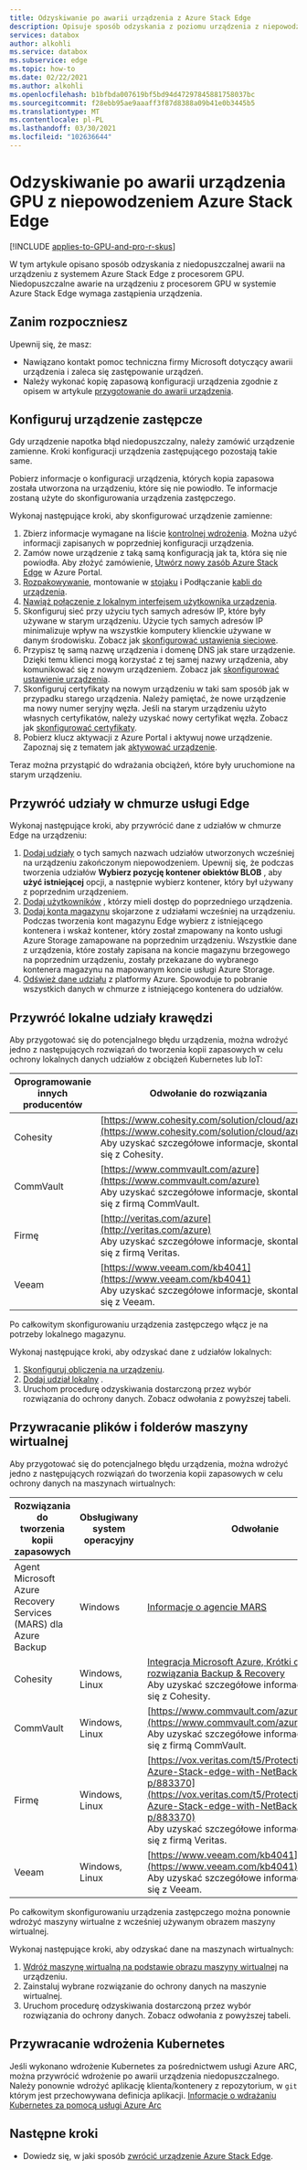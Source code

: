 ```yaml
---
title: Odzyskiwanie po awarii urządzenia z Azure Stack Edge
description: Opisuje sposób odzyskania z poziomu urządzenia z niepowodzeniem Azure Stack Edge.
services: databox
author: alkohli
ms.service: databox
ms.subservice: edge
ms.topic: how-to
ms.date: 02/22/2021
ms.author: alkohli
ms.openlocfilehash: b1bfbda007619bf5bd94d47297845881758037bc
ms.sourcegitcommit: f28ebb95ae9aaaff3f87d8388a09b41e0b3445b5
ms.translationtype: MT
ms.contentlocale: pl-PL
ms.lasthandoff: 03/30/2021
ms.locfileid: "102636644"
---
```

# <a name="recover-from-a-failed-azure-stack-edge-pro-gpu-device"></a>Odzyskiwanie po awarii urządzenia GPU z niepowodzeniem Azure Stack Edge 

[!INCLUDE [applies-to-GPU-and-pro-r-skus](../../includes/azure-stack-edge-applies-to-gpu-pro-r-sku.md)]

W tym artykule opisano sposób odzyskania z niedopuszczalnej awarii na urządzeniu z systemem Azure Stack Edge z procesorem GPU. Niedopuszczalne awarie na urządzeniu z procesorem GPU w systemie Azure Stack Edge wymaga zastąpienia urządzenia.

## <a name="before-you-begin"></a>Zanim rozpoczniesz

Upewnij się, że masz:

- Nawiązano kontakt pomoc techniczna firmy Microsoft dotyczący awarii urządzenia i zaleca się zastępowanie urządzeń. 
- Należy wykonać kopię zapasową konfiguracji urządzenia zgodnie z opisem w artykule [przygotowanie do awarii urządzenia](azure-stack-edge-gpu-prepare-device-failure.md).


## <a name="configure-replacement-device"></a>Konfiguruj urządzenie zastępcze

Gdy urządzenie napotka błąd niedopuszczalny, należy zamówić urządzenie zamienne. Kroki konfiguracji urządzenia zastępującego pozostają takie same. 

Pobierz informacje o konfiguracji urządzenia, których kopia zapasowa została utworzona na urządzeniu, które się nie powiodło. Te informacje zostaną użyte do skonfigurowania urządzenia zastępczego.  

Wykonaj następujące kroki, aby skonfigurować urządzenie zamienne:

1. Zbierz informacje wymagane na liście [kontrolnej wdrożenia](azure-stack-edge-gpu-deploy-checklist.md). Można użyć informacji zapisanych w poprzedniej konfiguracji urządzenia. 
1. Zamów nowe urządzenie z taką samą konfiguracją jak ta, która się nie powiodła.  Aby złożyć zamówienie, [Utwórz nowy zasób Azure Stack Edge](azure-stack-edge-gpu-deploy-prep.md#) w Azure Portal.
1. [Rozpakowywanie](azure-stack-edge-gpu-deploy-install.md#unpack-the-device), montowanie w [stojaku](azure-stack-edge-gpu-deploy-install.md#rack-the-device) i Podłączanie [kabli do urządzenia](azure-stack-edge-gpu-deploy-install.md#cable-the-device). 
1. [Nawiąż połączenie z lokalnym interfejsem użytkownika urządzenia](azure-stack-edge-gpu-deploy-connect.md).
1. Skonfiguruj sieć przy użyciu tych samych adresów IP, które były używane w starym urządzeniu. Użycie tych samych adresów IP minimalizuje wpływ na wszystkie komputery klienckie używane w danym środowisku. Zobacz jak [skonfigurować ustawienia sieciowe](azure-stack-edge-gpu-deploy-configure-network-compute-web-proxy.md).
1. Przypisz tę samą nazwę urządzenia i domenę DNS jak stare urządzenie. Dzięki temu klienci mogą korzystać z tej samej nazwy urządzenia, aby komunikować się z nowym urządzeniem. Zobacz jak [skonfigurować ustawienie urządzenia](azure-stack-edge-gpu-deploy-set-up-device-update-time.md).
1. Skonfiguruj certyfikaty na nowym urządzeniu w taki sam sposób jak w przypadku starego urządzenia. Należy pamiętać, że nowe urządzenie ma nowy numer seryjny węzła. Jeśli na starym urządzeniu użyto własnych certyfikatów, należy uzyskać nowy certyfikat węzła. Zobacz jak [skonfigurować certyfikaty](azure-stack-edge-gpu-deploy-configure-certificates.md).
1. Pobierz klucz aktywacji z Azure Portal i aktywuj nowe urządzenie. Zapoznaj się z tematem jak [aktywować urządzenie](azure-stack-edge-gpu-deploy-activate.md).

Teraz można przystąpić do wdrażania obciążeń, które były uruchomione na starym urządzeniu.

## <a name="restore-edge-cloud-shares"></a>Przywróć udziały w chmurze usługi Edge

Wykonaj następujące kroki, aby przywrócić dane z udziałów w chmurze Edge na urządzeniu:

1. [Dodaj udziały](azure-stack-edge-gpu-manage-shares.md#add-a-share) o tych samych nazwach udziałów utworzonych wcześniej na urządzeniu zakończonym niepowodzeniem. Upewnij się, że podczas tworzenia udziałów **Wybierz pozycję kontener obiektów BLOB** , aby **użyć istniejącej** opcji, a następnie wybierz kontener, który był używany z poprzednim urządzeniem.
1. [Dodaj użytkowników](azure-stack-edge-gpu-manage-users.md#add-a-user) , którzy mieli dostęp do poprzedniego urządzenia.
1. [Dodaj konta magazynu](azure-stack-edge-gpu-manage-storage-accounts.md#add-an-edge-storage-account) skojarzone z udziałami wcześniej na urządzeniu. Podczas tworzenia kont magazynu Edge wybierz z istniejącego kontenera i wskaż kontener, który został zmapowany na konto usługi Azure Storage zamapowane na poprzednim urządzeniu. Wszystkie dane z urządzenia, które zostały zapisana na koncie magazynu brzegowego na poprzednim urządzeniu, zostały przekazane do wybranego kontenera magazynu na mapowanym koncie usługi Azure Storage.
1. [Odśwież dane udziału](azure-stack-edge-gpu-manage-shares.md#refresh-shares) z platformy Azure. Spowoduje to pobranie wszystkich danych w chmurze z istniejącego kontenera do udziałów.

## <a name="restore-edge-local-shares"></a>Przywróć lokalne udziały krawędzi

Aby przygotować się do potencjalnego błędu urządzenia, można wdrożyć jedno z następujących rozwiązań do tworzenia kopii zapasowych w celu ochrony lokalnych danych udziałów z obciążeń Kubernetes lub IoT:

| Oprogramowanie innych producentów           | Odwołanie do rozwiązania                               |
|--------------------------------|---------------------------------------------------------|
| Cohesity                       | [https://www.cohesity.com/solution/cloud/azure/](https://www.cohesity.com/solution/cloud/azure/) <br> Aby uzyskać szczegółowe informacje, skontaktuj się z Cohesity.          |
| CommVault                      | [https://www.commvault.com/azure](https://www.commvault.com/azure) <br> Aby uzyskać szczegółowe informacje, skontaktuj się z firmą CommVault. |
| Firmę                        | [http://veritas.com/azure](http://veritas.com/azure) <br> Aby uzyskać szczegółowe informacje, skontaktuj się z firmą Veritas.   |
| Veeam                          | [https://www.veeam.com/kb4041](https://www.veeam.com/kb4041) <br> Aby uzyskać szczegółowe informacje, skontaktuj się z Veeam. |

Po całkowitym skonfigurowaniu urządzenia zastępczego włącz je na potrzeby lokalnego magazynu. 

Wykonaj następujące kroki, aby odzyskać dane z udziałów lokalnych:

1. [Skonfiguruj obliczenia na urządzeniu](azure-stack-edge-gpu-deploy-configure-compute.md).
1. [Dodaj udział lokalny](azure-stack-edge-gpu-manage-shares.md#add-a-local-share) .
1. Uruchom procedurę odzyskiwania dostarczoną przez wybór rozwiązania do ochrony danych. Zobacz odwołania z powyższej tabeli.

## <a name="restore-vm-files-and-folders"></a>Przywracanie plików i folderów maszyny wirtualnej

Aby przygotować się do potencjalnego błędu urządzenia, można wdrożyć jedno z następujących rozwiązań do tworzenia kopii zapasowych w celu ochrony danych na maszynach wirtualnych:



| Rozwiązania do tworzenia kopii zapasowych        | Obsługiwany system operacyjny   | Odwołanie                                                                |
|-------------------------|----------------|--------------------------------------------------------------------------|
| Agent Microsoft Azure Recovery Services (MARS) dla Azure Backup | Windows        | [Informacje o agencie MARS](../backup/backup-azure-about-mars.md)    |
| Cohesity                | Windows, Linux | [Integracja Microsoft Azure, Krótki opis rozwiązania Backup & Recovery](https://www.cohesity.com/solution/cloud/azure) <br>Aby uzyskać szczegółowe informacje, skontaktuj się z Cohesity.                          |
| CommVault               | Windows, Linux | [https://www.commvault.com/azure](https://www.commvault.com/azure) <br> Aby uzyskać szczegółowe informacje, skontaktuj się z firmą CommVault.
| Firmę                 | Windows, Linux | [https://vox.veritas.com/t5/Protection/Protecting-Azure-Stack-edge-with-NetBackup/ba-p/883370](https://vox.veritas.com/t5/Protection/Protecting-Azure-Stack-edge-with-NetBackup/ba-p/883370) <br> Aby uzyskać szczegółowe informacje, skontaktuj się z firmą Veritas.                    |
| Veeam                   | Windows, Linux | [https://www.veeam.com/kb4041](https://www.veeam.com/kb4041) <br> Aby uzyskać szczegółowe informacje, skontaktuj się z Veeam. |

Po całkowitym skonfigurowaniu urządzenia zastępczego można ponownie wdrożyć maszyny wirtualne z wcześniej używanym obrazem maszyny wirtualnej. 

Wykonaj następujące kroki, aby odzyskać dane na maszynach wirtualnych:
 
1. [Wdróż maszynę wirtualną na podstawie obrazu maszyny wirtualnej](azure-stack-edge-gpu-deploy-virtual-machine-templates.md) na urządzeniu. 
1. Zainstaluj wybrane rozwiązanie do ochrony danych na maszynie wirtualnej.
1. Uruchom procedurę odzyskiwania dostarczoną przez wybór rozwiązania do ochrony danych. Zobacz odwołania z powyższej tabeli.

## <a name="restore-a-kubernetes-deployment"></a>Przywracanie wdrożenia Kubernetes

Jeśli wykonano wdrożenie Kubernetes za pośrednictwem usługi Azure ARC, można przywrócić wdrożenie po awarii urządzenia niedopuszczalnego. Należy ponownie wdrożyć aplikację klienta/kontenery z repozytorium, w `git` którym jest przechowywana definicja aplikacji. [Informacje o wdrażaniu Kubernetes za pomocą usługi Azure Arc](./azure-stack-edge-gpu-deploy-stateless-application-git-ops-guestbook.md)<!--Original text: Kubernetes deployments can be restored from a non-tolerated failure with the device when deployed with Azure Arc. Customer application/containers deployed onto a Kubernetes on Azure Stack Edge via Azure Arc can be redeployed from the git repository where the application definition is. Here is a link to the article to deploy Kubernetes with Arc -->
 
## <a name="next-steps"></a>Następne kroki

- Dowiedz się, w jaki sposób [zwrócić urządzenie Azure Stack Edge](azure-stack-edge-return-device.md).
